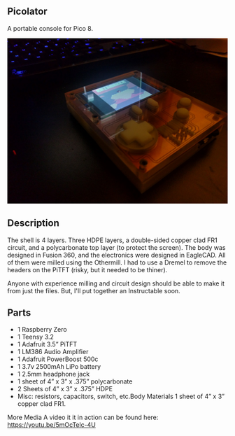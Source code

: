 ## Picolator
A portable console for Pico 8.  

![(Picolator Complete](photos/picolator_complete.jpg?raw=true "Picolator")


## Description
The shell is 4 layers. Three HDPE layers, a double-sided copper clad FR1 circuit, and a polycarbonate top layer (to protect the screen). The body was designed in Fusion 360, and the electronics were designed in EagleCAD. All of them were milled using the Othermill. I had to use a Dremel to remove the headers on the PiTFT (risky, but it needed to be thiner).

Anyone with experience milling and circuit design should be able to make it from just the files. But, I'll put together an Instructable soon.

## Parts
- 1 Raspberry Zero
- 1 Teensy 3.2
- 1 Adafruit 3.5” PiTFT
- 1 LM386 Audio Amplifier
- 1 Adafruit PowerBoost 500c
- 1 3.7v 2500mAh LiPo battery
- 1 2.5mm headphone jack
- 1 sheet of 4” x 3” x .375” polycarbonate
- 2 Sheets of 4” x 3” x .375” HDPE
- Misc: resistors, capacitors, switch, etc.Body Materials 1 sheet of 4” x 3” copper clad FR1.


More Media
A video it it in action can be found here: https://youtu.be/5mOcTelc-4U


